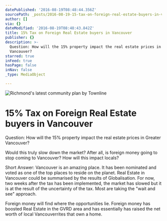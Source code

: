 ```yaml
---
datePublished: '2016-08-19T08:48:44.356Z'
sourcePath: _posts/2016-08-19-15-tax-on-foreign-real-estate-buyers-in-vancouver.md
author: []
via: {}
dateModified: '2016-08-19T08:48:43.842Z'
title: 15% Tax on Foreign Real Estate buyers in Vancouver
publisher: {}
description: >-
  Question: How will the 15% property impact the real estate prices in Greater
  Vancouver?
starred: true
inFeed: true
hasPage: false
inNav: false
_type: MediaObject

---
```

![Richmond's latest community plan by Townline](https://the-grid-user-content.s3-us-west-2.amazonaws.com/40b323ce-4a6e-4e59-b3cb-6f78df200671.jpg)

# 15% Tax on Foreign Real Estate buyers in Vancouver

Question: How will the 15% property impact the real estate prices in Greater Vancouver?

Would this truly slow down the market? After all, is foreign money going to stop coming to Vancouver? How will this impact locals?

Short Answer: Vancouver is an amazing place. It has been nominated and voted as one of the top places to reside on the planet. Real Estate in Vancouver could be summarised by the results of Globalisation. For now, two weeks after the tax has been implemented, the market has slowed but it is at the result of the uncertainty of the tax. Most are taking the "wait and see" approach.

Foreign money will find where the opportunities lie. Foreign money has boosted Real Estate in the GVRD area and has essentially has raised the net worth of local Vancouverrites that own a home.